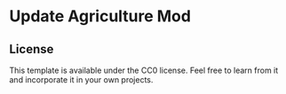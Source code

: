 # Update Agriculture Mod

## License

This template is available under the CC0 license. Feel free to learn from it and incorporate it in your own projects.
